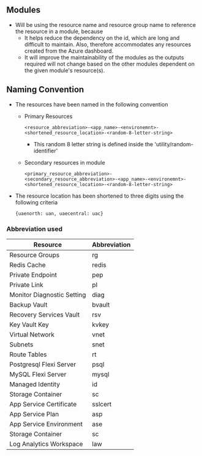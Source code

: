 ## Modules

* Will be using the resource name and resource group name to reference the resource in a module, because
    * It helps reduce the dependency on the id, which are long and difficult to maintain. Also, therefore accommodates
      any resources created from the Azure dashboard.
    * It will improve the maintainability of the modules as the outputs required will not change based on the other
      modules dependent on the given module's resource(s).

## Naming Convention

* The resources have been named in the following convention
    * Primary Resources

      `<resource_abbreviation>-<app_name>-<environemnt>-<shortened_resource_location>-<random-8-letter-string>`

        * This random 8 letter string is defined inside the 'utility/random-identifier'
    * Secondary resources in module

      `<primary_resource_abbreviation>-<secondary_resource_abbreviation>-<app_name>-<environemnt>-<shortened_resource_location>-<random-8-letter-string>`

* The resource location has been shortened to three digits using the following criteria

  `{uaenorth: uan, uaecentral: uac}`

### Abbreviation used

| Resource                   | Abbreviation |
|----------------------------|--------------|
| Resource Groups            | rg           |
| Redis Cache                | redis        |
| Private Endpoint           | pep          |
| Private Link               | pl           |
| Monitor Diagnostic Setting | diag         |
| Backup Vault               | bvault       |
| Recovery Services Vault    | rsv          |           
| Key Vault Key              | kvkey        |
| Virtual Network            | vnet         |
| Subnets                    | snet         |
| Route Tables               | rt           |
| Postgresql Flexi Server    | psql         |
| MySQL Flexi Server         | mysql        |
| Managed Identity           | id           |
| Storage Container          | sc           |
| App Service Certificate    | sslcert      |
| App Service Plan           | asp          |
| App Service Environment    | ase          |
| Storage Container          | sc           |
| Log Analytics Workspace    | law          |


